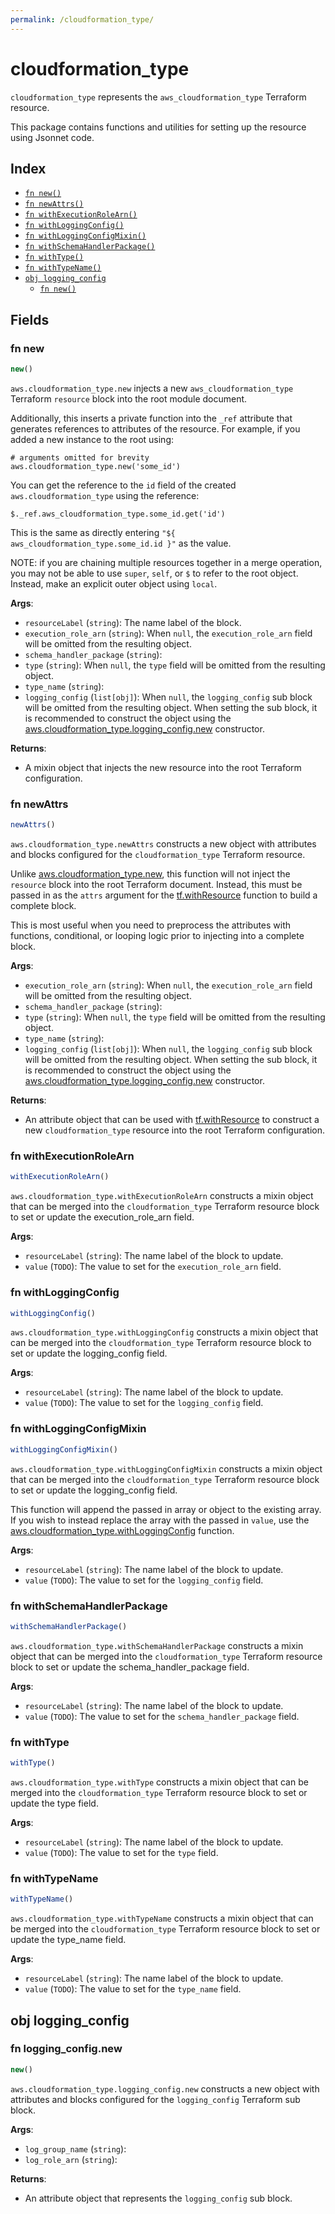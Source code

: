 ```yaml
---
permalink: /cloudformation_type/
---
```


# cloudformation_type

`cloudformation_type` represents the `aws_cloudformation_type` Terraform resource.



This package contains functions and utilities for setting up the resource using Jsonnet code.


## Index

* [`fn new()`](#fn-new)
* [`fn newAttrs()`](#fn-newattrs)
* [`fn withExecutionRoleArn()`](#fn-withexecutionrolearn)
* [`fn withLoggingConfig()`](#fn-withloggingconfig)
* [`fn withLoggingConfigMixin()`](#fn-withloggingconfigmixin)
* [`fn withSchemaHandlerPackage()`](#fn-withschemahandlerpackage)
* [`fn withType()`](#fn-withtype)
* [`fn withTypeName()`](#fn-withtypename)
* [`obj logging_config`](#obj-logging_config)
  * [`fn new()`](#fn-logging_confignew)

## Fields

### fn new

```ts
new()
```


`aws.cloudformation_type.new` injects a new `aws_cloudformation_type` Terraform `resource`
block into the root module document.

Additionally, this inserts a private function into the `_ref` attribute that generates references to attributes of the
resource. For example, if you added a new instance to the root using:

    # arguments omitted for brevity
    aws.cloudformation_type.new('some_id')

You can get the reference to the `id` field of the created `aws.cloudformation_type` using the reference:

    $._ref.aws_cloudformation_type.some_id.get('id')

This is the same as directly entering `"${ aws_cloudformation_type.some_id.id }"` as the value.

NOTE: if you are chaining multiple resources together in a merge operation, you may not be able to use `super`, `self`,
or `$` to refer to the root object. Instead, make an explicit outer object using `local`.

**Args**:
  - `resourceLabel` (`string`): The name label of the block.
  - `execution_role_arn` (`string`):  When `null`, the `execution_role_arn` field will be omitted from the resulting object.
  - `schema_handler_package` (`string`): 
  - `type` (`string`):  When `null`, the `type` field will be omitted from the resulting object.
  - `type_name` (`string`): 
  - `logging_config` (`list[obj]`):  When `null`, the `logging_config` sub block will be omitted from the resulting object. When setting the sub block, it is recommended to construct the object using the [aws.cloudformation_type.logging_config.new](#fn-cloudformationtypeloggingconfignew) constructor.

**Returns**:
- A mixin object that injects the new resource into the root Terraform configuration.


### fn newAttrs

```ts
newAttrs()
```


`aws.cloudformation_type.newAttrs` constructs a new object with attributes and blocks configured for the `cloudformation_type`
Terraform resource.

Unlike [aws.cloudformation_type.new](#fn-cloudformationtypenew), this function will not inject the `resource`
block into the root Terraform document. Instead, this must be passed in as the `attrs` argument for the
[tf.withResource](https://github.com/tf-libsonnet/core/tree/main/docs#fn-withresource) function to build a complete block.

This is most useful when you need to preprocess the attributes with functions, conditional, or looping logic prior to
injecting into a complete block.

**Args**:
  - `execution_role_arn` (`string`):  When `null`, the `execution_role_arn` field will be omitted from the resulting object.
  - `schema_handler_package` (`string`): 
  - `type` (`string`):  When `null`, the `type` field will be omitted from the resulting object.
  - `type_name` (`string`): 
  - `logging_config` (`list[obj]`):  When `null`, the `logging_config` sub block will be omitted from the resulting object. When setting the sub block, it is recommended to construct the object using the [aws.cloudformation_type.logging_config.new](#fn-cloudformationtypeloggingconfignew) constructor.

**Returns**:
  - An attribute object that can be used with [tf.withResource](https://github.com/tf-libsonnet/core/tree/main/docs#fn-withresource) to construct a new `cloudformation_type` resource into the root Terraform configuration.


### fn withExecutionRoleArn

```ts
withExecutionRoleArn()
```

`aws.cloudformation_type.withExecutionRoleArn` constructs a mixin object that can be merged into the `cloudformation_type`
Terraform resource block to set or update the execution_role_arn field.



**Args**:
  - `resourceLabel` (`string`): The name label of the block to update.
  - `value` (`TODO`): The value to set for the `execution_role_arn` field.


### fn withLoggingConfig

```ts
withLoggingConfig()
```

`aws.cloudformation_type.withLoggingConfig` constructs a mixin object that can be merged into the `cloudformation_type`
Terraform resource block to set or update the logging_config field.



**Args**:
  - `resourceLabel` (`string`): The name label of the block to update.
  - `value` (`TODO`): The value to set for the `logging_config` field.


### fn withLoggingConfigMixin

```ts
withLoggingConfigMixin()
```

`aws.cloudformation_type.withLoggingConfigMixin` constructs a mixin object that can be merged into the `cloudformation_type`
Terraform resource block to set or update the logging_config field.

This function will append the passed in array or object to the existing array. If you wish
to instead replace the array with the passed in `value`, use the [aws.cloudformation_type.withLoggingConfig](TODO)
function.


**Args**:
  - `resourceLabel` (`string`): The name label of the block to update.
  - `value` (`TODO`): The value to set for the `logging_config` field.


### fn withSchemaHandlerPackage

```ts
withSchemaHandlerPackage()
```

`aws.cloudformation_type.withSchemaHandlerPackage` constructs a mixin object that can be merged into the `cloudformation_type`
Terraform resource block to set or update the schema_handler_package field.



**Args**:
  - `resourceLabel` (`string`): The name label of the block to update.
  - `value` (`TODO`): The value to set for the `schema_handler_package` field.


### fn withType

```ts
withType()
```

`aws.cloudformation_type.withType` constructs a mixin object that can be merged into the `cloudformation_type`
Terraform resource block to set or update the type field.



**Args**:
  - `resourceLabel` (`string`): The name label of the block to update.
  - `value` (`TODO`): The value to set for the `type` field.


### fn withTypeName

```ts
withTypeName()
```

`aws.cloudformation_type.withTypeName` constructs a mixin object that can be merged into the `cloudformation_type`
Terraform resource block to set or update the type_name field.



**Args**:
  - `resourceLabel` (`string`): The name label of the block to update.
  - `value` (`TODO`): The value to set for the `type_name` field.


## obj logging_config



### fn logging_config.new

```ts
new()
```


`aws.cloudformation_type.logging_config.new` constructs a new object with attributes and blocks configured for the `logging_config`
Terraform sub block.



**Args**:
  - `log_group_name` (`string`): 
  - `log_role_arn` (`string`): 

**Returns**:
  - An attribute object that represents the `logging_config` sub block.
